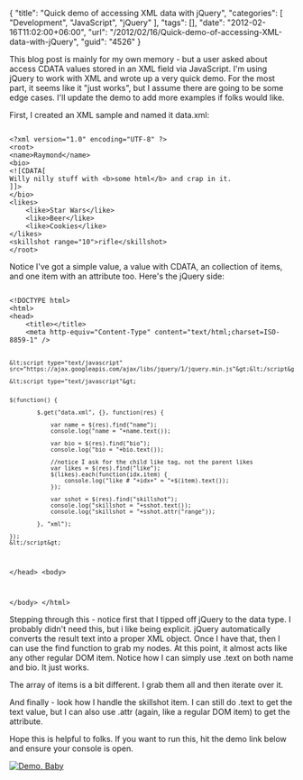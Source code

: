 {
	"title": "Quick demo of accessing XML data with jQuery",
	"categories": [
		"Development",
		"JavaScript",
		"jQuery"
	],
	"tags": [],
	"date": "2012-02-16T11:02:00+06:00",
	"url": "/2012/02/16/Quick-demo-of-accessing-XML-data-with-jQuery",
	"guid": "4526"
}

This blog post is mainly for my own memory - but a user asked about access CDATA values stored in an XML field via JavaScript. I'm using jQuery to work with XML and wrote up a very quick demo. For the most part, it seems like it "just works", but I assume there are going to be some edge cases. I'll update the demo to add more examples if folks would like.
<!--more-->
<p>

First, I created an XML sample and named it data.xml:

<p>

<code>
&lt;?xml version="1.0" encoding="UTF-8" ?&gt;
&lt;root&gt;
&lt;name&gt;Raymond&lt;/name&gt;
&lt;bio&gt;
&lt;![CDATA[
Willy nilly stuff with &lt;b&gt;some html&lt;/b&gt; and crap in it.
]]&gt;
&lt;/bio&gt;
&lt;likes&gt;
    &lt;like&gt;Star Wars&lt;/like&gt;
    &lt;like&gt;Beer&lt;/like&gt;
    &lt;like&gt;Cookies&lt;/like&gt;
&lt;/likes&gt;
&lt;skillshot range="10"&gt;rifle&lt;/skillshot&gt;
&lt;/root&gt;
</code>

<p>

Notice I've got a simple value, a value with CDATA, an collection of items, and one item with an attribute too. Here's the jQuery side:

<p>

<code>
&lt;!DOCTYPE html&gt;
&lt;html&gt;
&lt;head&gt;
    &lt;title&gt;&lt;/title&gt;
	&lt;meta http-equiv="Content-Type" content="text/html;charset=ISO-8859-1" /&gt;


	&lt;script type="text/javascript" src="https://ajax.googleapis.com/ajax/libs/jquery/1/jquery.min.js"&gt;&lt;/script&gt;

    &lt;script type="text/javascript"&gt;


	$(function() {

			$.get("data.xml", {}, function(res) {

				var name = $(res).find("name");
				console.log("name = "+name.text());

				var bio = $(res).find("bio");
				console.log("bio = "+bio.text());

				//notice I ask for the child like tag, not the parent likes
				var likes = $(res).find("like");
				$(likes).each(function(idx,item) {
					console.log("like # "+idx+" = "+$(item).text());
				});

				var sshot = $(res).find("skillshot");
				console.log("skillshot = "+sshot.text());
				console.log("skillshot = "+sshot.attr("range"));

			}, "xml");

	});
	&lt;/script&gt;
&lt;/head&gt;
&lt;body&gt;


&lt;/body&gt;
&lt;/html&gt;
</code>

<p>

Stepping through this - notice first that I tipped off jQuery to the data type. I probably didn't need this, but i like being explicit. jQuery automatically converts the result text into a proper XML object. Once I have that, then I can use the find function to grab my nodes. At this point, it almost acts like any other regular DOM item. Notice how I can simply use .text on both name and bio. It just works. 

<p>

The array of items is a bit different. I grab them all and then iterate over it. 

<p>

And finally - look how I handle the skillshot item. I can still do .text to get the text value, but I can also use .attr (again, like a regular DOM item) to get the attribute.

<p>

Hope this is helpful to folks. If you want to run this, hit the demo link below and ensure your console is open.

<p>

<a href="http://www.raymondcamden.com/demos/2012/feb/16/"><img src="http://www.raymondcamden.com/images/icon_128.png" title="Demo, Baby" border="0"></a>